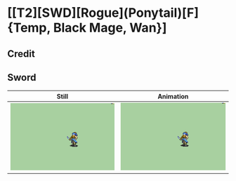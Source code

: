 # [\[T2\]\[SWD\]\[Rogue\]\(Ponytail\)\[F\]{Temp, Black Mage, Wan}]

## Credit


	
## Sword

| Still | Animation |
| :---: | :-------: |
| ![Sword still](./Sword_000.png) | ![Sword animation](./Sword.gif) |
